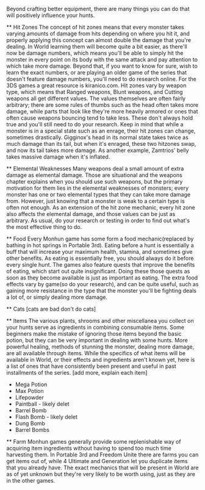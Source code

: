 Beyond crafting better equipment, there are many things you can do that will positively influence your hunts.

** Hit Zones
The concept of hit zones means that every monster takes varying amounts of damage from hits depending on where you hit it, and properly applying this concept can almost double the damage that you're dealing. In World learning them will become quite a bit easier, as there'll now be damage numbers, which means you'll be able to simply hit the monster in every point on its body with the same attack and pay attention to which take more damage.
Beyond that, if you want to know for sure, wish to learn the exact numbers, or are playing an older game of the series that doesn't feature damage numbers, you'll need to do research online. For the 3DS games a great resource is kiranico.com.
Hit zones vary by weapon type, which means that Ranged weapons, Blunt weapons, and Cutting weapons all get different values. The values themselves are often fairly arbitrary; there are some rules of thumbs such as the head often takes more damage, while parts that look like they're more heavily armored or ones that often cause weapons bouncing tend to take less. These don't always hold true and you'll still need to do your research.
Keep in mind that while a monster is in a special state such as an enrage, their hit zones can change, sometimes drastically. Gigginox's head in its normal state takes twice as much damage than its tail, but when it's enraged, these two hitzones swap, and now its tail takes more damage. As another example, Zamtrios' belly takes massive damage when it's inflated.

** Elemental Weaknesses
Many weapons deal a small amount of extra damage as elemental damage. Those are situational and the weapons chapter explains when you should use such weapons, but the primary motivation for them lies in the elemental weaknesses of monsters; every monster has one or two elemental types that they can take more damage from. However, just knowing that a monster is weak to a certain type is often not enough. As an extension of the hit zone mechanic, every hit zone also affects the elemental damage, and those values can be just as arbitrary. As usual, do your research or testing in order to find out what's the most effective thing to do.

** Food
Every Monhun game has some form a food mechanic(replaced by bathing in hot springs in Portable 3rd). Eating before a hunt is essentially a buff that will increase your maximum health, stamina, and sometimes give other benefits. As eating is essentially free, you should always do it before every single hunt.
The games also feature quests that improve the benefits of eating, which start out quite insignificant. Doing these those quests as soon as they become available is just as important as eating.
The extra food effects vary by game(so do your research), and can be quite useful, such as gaining more resistance in the type that the monster you'll be fighting deals a lot of, or simply dealing more damage.

** Cats
[cats are bad don't do cats]

** Items
The various plants, shrooms and other miscellanea you collect on your hunts serve as ingredients in combining consumable items. Some beginners make the mistake of ignoring those items beyond the basic potion, but they can be very important in dealing with some hunts. More powerful healing, methods of stunning the monster, dealing more damage, are all available through items. While the specifics of what items will be available in World, or their effects and ingredients aren't known yet, here is a list of ones that have consistently been present and useful in past installments of the series.
[add more, explain each item]
* Mega Potion
* Max Potion
* Lifepowder
* Paintball - likely delet
* Barrel Bomb
* Flash Bomb - likely delet
* Dung Bomb
* Barrel Bombs

** Farm
Monhun games generally provide some replenishable way of acquiring item ingredients without having to spend too much time harvesting them. In Portable 3rd and Freedom Unite there are farms you can get items out of, while 4 Ultimate and Generation let you duplicate items that you already have. The exact mechanics that will be present in World are as of yet unknown but they're very likely to be worth using, just as they are in the other games.


